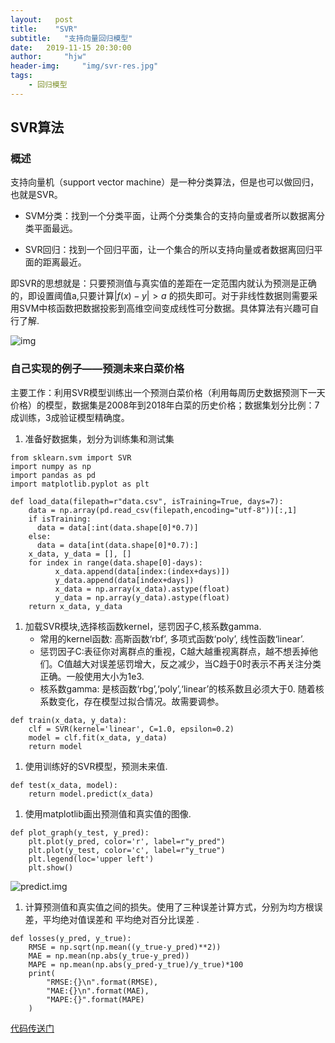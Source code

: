 ```yaml
---
layout:   post
title:	  "SVR"
subtitle: 	"支持向量回归模型"
date:	2019-11-15 20:30:00
author:		"hjw"
header-img:		"img/svr-res.jpg"
tags:
	- 回归模型
---
```


## SVR算法

### 概述

支持向量机（support vector machine）是一种分类算法，但是也可以做回归，也就是SVR。

+ SVM分类：找到一个分类平面，让两个分类集合的支持向量或者所以数据离分类平面最远。

+ SVR回归：找到一个回归平面，让一个集合的所以支持向量或者数据离回归平面的距离最近。

即SVR的思想就是：只要预测值与真实值的差距在一定范围内就认为预测是正确的，即设置阈值a,只要计算$|f(x)-y|>a$ 的损失即可。对于非线性数据则需要采用SVM中核函数把数据投影到高维空间变成线性可分数据。具体算法有兴趣可自行了解.

![img](../../img/svr-bg.jpg)


### 自己实现的例子——预测未来白菜价格

主要工作：利用SVR模型训练出一个预测白菜价格（利用每周历史数据预测下一天价格）的模型，数据集是2008年到2018年白菜的历史价格；数据集划分比例：7成训练，3成验证模型精确度。

1. 准备好数据集，划分为训练集和测试集   
```
from sklearn.svm import SVR
import numpy as np 
import pandas as pd 
import matplotlib.pyplot as plt 

def load_data(filepath=r"data.csv", isTraining=True, days=7):
    data = np.array(pd.read_csv(filepath,encoding="utf-8"))[:,1]
    if isTraining:
      data = data[:int(data.shape[0]*0.7)]
    else:
      data = data[int(data.shape[0]*0.7):]
    x_data, y_data = [], []
    for index in range(data.shape[0]-days):
          x_data.append(data[index:(index+days)])
          y_data.append(data[index+days])
          x_data = np.array(x_data).astype(float)
          y_data = np.array(y_data).astype(float)
    return x_data, y_data
```

1. 加载SVR模块,选择核函数kernel，惩罚因子C,核系数gamma.
   + 常用的kernel函数: 高斯函数‘rbf’,  多项式函数‘poly’,  线性函数‘linear’.
   + 惩罚因子C:表征你对离群点的重视，C越大越重视离群点，越不想丢掉他们。C值越大对误差惩罚增大，反之减少，当C趋于0时表示不再关注分类正确。一般使用大小为1e3.
   + 核系数gamma: 是核函数‘rbg’,‘poly’,‘linear’的核系数且必须大于0. 随着核系数变化，存在模型过拟合情况。故需要调参。
```
def train(x_data, y_data):
    clf = SVR(kernel='linear', C=1.0, epsilon=0.2)
    model = clf.fit(x_data, y_data)
    return model
```

1. 使用训练好的SVR模型，预测未来值.
```
def test(x_data, model):
    return model.predict(x_data)
```

1. 使用matplotlib画出预测值和真实值的图像.
```
def plot_graph(y_test, y_pred):
    plt.plot(y_pred, color='r', label=r"y_pred")
    plt.plot(y_test, color='c', label=r"y_true")
    plt.legend(loc='upper left')
    plt.show()
```
![predict.img](../../img/svr-res.jpg)

1. 计算预测值和真实值之间的损失。使用了三种误差计算方式，分别为均方根误差，平均绝对值误差和 平均绝对百分比误差 .

```
def losses(y_pred, y_true):
    RMSE = np.sqrt(np.mean((y_true-y_pred)**2))
    MAE = np.mean(np.abs(y_true-y_pred))
    MAPE = np.mean(np.abs(y_pred-y_true)/y_true)*100
    print(
        "RMSE:{}\n".format(RMSE),
        "MAE:{}\n".format(MAE),
        "MAPE:{}".format(MAPE)
    )
 ```

  [代码传送门]( https://github.com/MorningForest/SVR )

